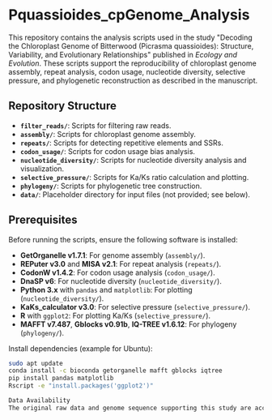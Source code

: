 # Pquassioides_cpGenome_Analysis

This repository contains the analysis scripts used in the study "Decoding the Chloroplast Genome of Bitterwood (Picrasma quassioides): Structure, Variability, and Evolutionary Relationships" published in *Ecology and Evolution*. These scripts support the reproducibility of chloroplast genome assembly, repeat analysis, codon usage, nucleotide diversity, selective pressure, and phylogenetic reconstruction as described in the manuscript.

## Repository Structure
- **`filter_reads/`**: Scripts for filtering raw reads.
- **`assembly/`**: Scripts for chloroplast genome assembly.
- **`repeats/`**: Scripts for detecting repetitive elements and SSRs.
- **`codon_usage/`**: Scripts for codon usage bias analysis.
- **`nucleotide_diversity/`**: Scripts for nucleotide diversity analysis and visualization.
- **`selective_pressure/`**: Scripts for Ka/Ks ratio calculation and plotting.
- **`phylogeny/`**: Scripts for phylogenetic tree construction.
- **`data/`**: Placeholder directory for input files (not provided; see below).

## Prerequisites
Before running the scripts, ensure the following software is installed:
- **GetOrganelle v1.7.1**: For genome assembly (`assembly/`).
- **REPuter v3.0** and **MISA v2.1**: For repeat analysis (`repeats/`).
- **CodonW v1.4.2**: For codon usage analysis (`codon_usage/`).
- **DnaSP v6**: For nucleotide diversity (`nucleotide_diversity/`).
- **Python 3.x** with `pandas` and `matplotlib`: For plotting (`nucleotide_diversity/`).
- **KaKs_calculator v3.0**: For selective pressure (`selective_pressure/`).
- **R** with `ggplot2`: For plotting Ka/Ks (`selective_pressure/`).
- **MAFFT v7.487**, **Gblocks v0.91b**, **IQ-TREE v1.6.12**: For phylogeny (`phylogeny/`).

Install dependencies (example for Ubuntu):
```bash
sudo apt update
conda install -c bioconda getorganelle mafft gblocks iqtree
pip install pandas matplotlib
Rscript -e "install.packages('ggplot2')"

Data Availability
The original raw data and genome sequence supporting this study are accessible via the addresses provided in the manuscript’s “Data Availability Statement” (e.g., GenBank accession NC_067857.1, BioProject PRJNA786878, SRA SRP349634, Bio-Sample SAMN23730768). As such, no raw data or intermediate files are included in this repository. Users are directed to retrieve these data from the specified sources to replicate the analyses.

